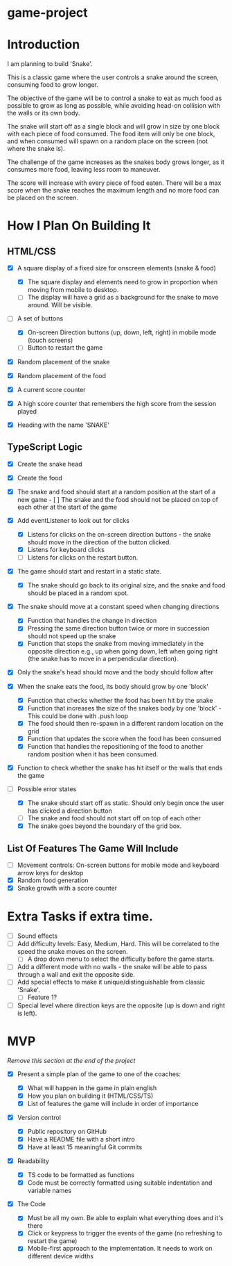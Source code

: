 # game-project

# Introduction

I am planning to build 'Snake'.

This is a classic game where the user controls a snake around the screen, consuming food to grow longer.

The objective of the game will be to control a snake to eat as much food as possible to grow as long as possible, while avoiding head-on collision with the walls or its own body.

The snake will start off as a single block and will grow in size by one block with each piece of food consumed. The food item will only be one block, and when consumed will spawn on a random place on the screen (not where the snake is).

The challenge of the game increases as the snakes body grows longer, as it consumes more food, leaving less room to maneuver.

The score will increase with every piece of food eaten. There will be a max score when the snake reaches the maximum length and no more food can be placed on the screen.

# How I Plan On Building It

## HTML/CSS

-   [x] A square display of a fixed size for onscreen elements (snake & food)

    -   [x] The square display and elements need to grow in proportion when moving from mobile to desktop.
    -   [ ] The display will have a grid as a background for the snake to move around. Will be visible.

-   [ ] A set of buttons

    -   [x] On-screen Direction buttons (up, down, left, right) in mobile mode (touch screens)
    -   [ ] Button to restart the game

-   [x] Random placement of the snake
-   [x] Random placement of the food
-   [x] A current score counter
-   [x] A high score counter that remembers the high score from the session played
-   [x] Heading with the name 'SNAKE'

## TypeScript Logic

-   [x] Create the snake head
-   [x] Create the food
-   [x] The snake and food should start at a random position at the start of a new game - [ ] The snake and the food should not be placed on top of each other at the start of the game

    <!-- an array of 900 values [x,y] coord -->
    <!-- food - save (x,y) for that value -->
    <!-- head -> check that random [x, y] is !== to food[x, y] if === then generate random one more time (for loop until not equal) -->

-   [x] Add eventListener to look out for clicks

    -   [x] Listens for clicks on the on-screen direction buttons - the snake should move in the direction of the button clicked.
        <!-- Snake is 3 block long [[1, 2], [1, 3], [1, 4]] Moving down  [[1, 3], [1, 4], [1, 5]]-->
        <!-- Handle special logic when at the edges of the board -->
    -   [x] Listens for keyboard clicks
    -   [ ] Listens for clicks on the restart button.

-   [x] The game should start and restart in a static state.
    -   [x] The snake should go back to its original size, and the snake and food should be placed in a random spot.
-   [x] The snake should move at a constant speed when changing directions
    -   [x] Function that handles the change in direction
    -   [x] Pressing the same direction button twice or more in succession should not speed up the snake
    -   [x] Function that stops the snake from moving immediately in the opposite direction e.g., up when going down, left when going right (the snake has to move in a perpendicular direction).
-   [x] Only the snake's head should move and the body should follow after
-   [x] When the snake eats the food, its body should grow by one 'block'

    -   [x] Function that checks whether the food has been hit by the snake
    -   [x] Function that increases the size of the snakes body by one 'block' - This could be done with .push loop
    -   [x] The food should then re-spawn in a different random location on the grid
    -   [x] Function that updates the score when the food has been consumed
    -   [x] Function that handles the repositioning of the food to another random position when it has been consumed.

-   [x] Function to check whether the snake has hit itself or the walls that ends the game

-   [ ] Possible error states
    -   [x] The snake should start off as static. Should only begin once the user has clicked a direction button
    -   [ ] The snake and food should not start off on top of each other
    -   [x] The snake goes beyond the boundary of the grid box.

## List Of Features The Game Will Include

-   [ ] Movement controls: On-screen buttons for mobile mode and keyboard arrow keys for desktop
-   [x] Random food generation
-   [x] Snake growth with a score counter

# Extra Tasks if extra time.

-   [ ] Sound effects
-   [ ] Add difficulty levels: Easy, Medium, Hard. This will be correlated to the speed the snake moves on the screen.
    -   [ ] A drop down menu to select the difficulty before the game starts.
-   [ ] Add a different mode with no walls - the snake will be able to pass through a wall and exit the opposite side.
-   [ ] Add special effects to make it unique/distinguishable from classic 'Snake'.
    -   [ ] Feature 1?
-   [ ] Special level where direction keys are the opposite (up is down and right is left).

# MVP

_Remove this section at the end of the project_

-   [x] Present a simple plan of the game to one of the coaches:

    -   [x] What will happen in the game in plain english
    -   [x] How you plan on building it (HTML/CSS/TS)
    -   [x] List of features the game will include in order of importance

-   [x] Version control

    -   [x] Public repository on GitHub
    -   [x] Have a README file with a short intro
    -   [x] Have at least 15 meaningful Git commits

-   [x] Readability

    -   [x] TS code to be formatted as functions
    -   [x] Code must be correctly formatted using suitable indentation and variable names

-   [x] The Code
    -   [x] Must be all my own. Be able to explain what everything does and it's there
    -   [x] Click or keypress to trigger the events of the game (no refreshing to restart the game)
    -   [x] Mobile-first approach to the implementation. It needs to work on different device widths
